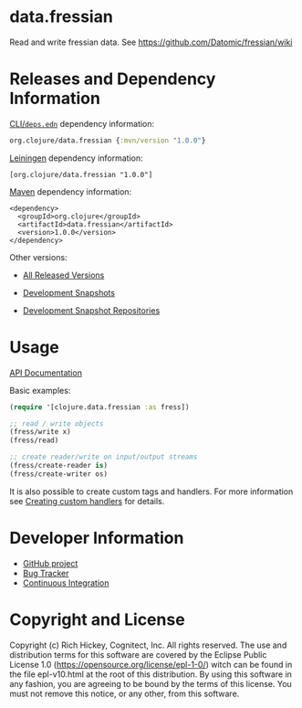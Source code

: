 # data.fressian

Read and write fressian data. See https://github.com/Datomic/fressian/wiki

# Releases and Dependency Information

[CLI/`deps.edn`](https://clojure.org/reference/deps_and_cli) dependency information:
```clojure
org.clojure/data.fressian {:mvn/version "1.0.0"}
```

[Leiningen](https://github.com/technomancy/leiningen) dependency information:

    [org.clojure/data.fressian "1.0.0"]

[Maven](http://maven.apache.org/) dependency information:

    <dependency>
      <groupId>org.clojure</groupId>
      <artifactId>data.fressian</artifactId>
      <version>1.0.0</version>
    </dependency>

Other versions:

* [All Released Versions](http://search.maven.org/#search%7Cgav%7C1%7Cg%3A%22org.clojure%22%20AND%20a%3A%22data.fressian%22)

* [Development Snapshots](https://oss.sonatype.org/index.html#nexus-search;gav~org.clojure~data.fressian~~~)

* [Development Snapshot Repositories](http://dev.clojure.org/display/doc/Maven+Settings+and+Repositories)

# Usage

[API Documentation](http://clojure.github.com/data.fressian/)

Basic examples:

```clojure
(require '[clojure.data.fressian :as fress])

;; read / write objects
(fress/write x)
(fress/read)

;; create reader/write on input/output streams
(fress/create-reader is)
(fress/create-writer os)
```

It is also possible to create custom tags and handlers. For more information see [Creating custom handlers](https://github.com/clojure/data.fressian/wiki/Creating-custom-handlers) for details.

# Developer Information

* [GitHub project](https://github.com/clojure/data.fressian)
* [Bug Tracker](https://clojure.atlassian.net/browse/DFRS)
* [Continuous Integration](https://github.com/clojure/data.fressian/actions/workflows/test.yml)


# Copyright and License

Copyright (c) Rich Hickey, Cognitect, Inc. All rights reserved.  The use and
distribution terms for this software are covered by the Eclipse Public
License 1.0 (https://opensource.org/license/epl-1-0/) witch can
be found in the file epl-v10.html at the root of this distribution.
By using this software in any fashion, you are agreeing to be bound by
the terms of this license.  You must not remove this notice, or any
other, from this software.
